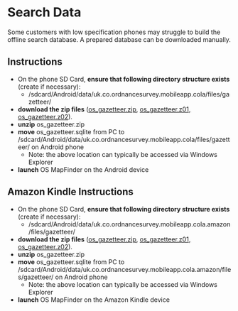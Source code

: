 # Search Data #
Some customers with low specification phones may struggle to build the offline search database.
A prepared database can be downloaded manually.

## Instructions ##
   * On the phone SD Card, **ensure that following directory structure exists** (create if necessary):
     * /sdcard/Android/data/uk.co.ordnancesurvey.mobileapp.cola/files/gazetteer/
   * **download the zip files** ([os_gazetteer.zip](os_gazetteer.zip), [os_gazetteer.z01](os_gazetteer.z01), [os_gazetteer.z02](os_gazetteer.z02)).
   * **unzip** os_gazetteer.zip
   * **move** os_gazetteer.sqlite from PC to /sdcard/Android/data/uk.co.ordnancesurvey.mobileapp.cola/files/gazetteer/ on Android phone
     * Note: the above location can typically be accessed via Windows Explorer
   * **launch** OS MapFinder on the Android device

## Amazon Kindle Instructions ##
   * On the phone SD Card, **ensure that following directory structure exists** (create if necessary):
     * /sdcard/Android/data/uk.co.ordnancesurvey.mobileapp.cola.amazon/files/gazetteer/
   * **download the zip files** ([os_gazetteer.zip](os_gazetteer.zip), [os_gazetteer.z01](os_gazetteer.z01), [os_gazetteer.z02](os_gazetteer.z02)).
   * **unzip** os_gazetteer.zip
   * **move** os_gazetteer.sqlite from PC to /sdcard/Android/data/uk.co.ordnancesurvey.mobileapp.cola.amazon/files/gazetteer/ on Android phone
     * Note: the above location can typically be accessed via Windows Explorer
   * **launch** OS MapFinder on the Amazon Kindle device
